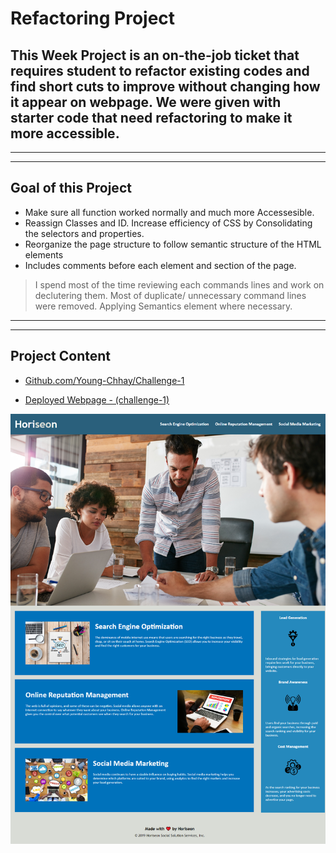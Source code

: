 # Refactoring Project
## This Week Project is an on-the-job ticket that requires student to refactor existing codes and find short cuts to improve without changing how it appear on webpage. We were given with starter code that need refactoring to make it more accessible.  

---
___
## Goal of this Project 
* Make sure all function worked normally and much more Accessesible. 
* Reassign Classes and ID. Increase efficiency of CSS by Consolidating the selectors and properties.
* Reorganize the page structure to follow semantic structure of the HTML elements
* Includes comments before each element and section of the page.

> I spend most of the time reviewing each commands lines and work on declutering them. Most of duplicate/ unnecessary command lines were removed. Applying Semantics element where necessary. 

---
___

## Project Content

* [Github.com/Young-Chhay/Challenge-1](https://github.com/Young-Chhay/challenge-1 "Young's Github Page")

* [Deployed Webpage - (challenge-1)](https://young-chhay.github.io/challenge-1/ "Challenge-1's Webpage")

![Challenge-1 Website Screenshot](assets/images/young-chhay_challenge-1_page.png)
